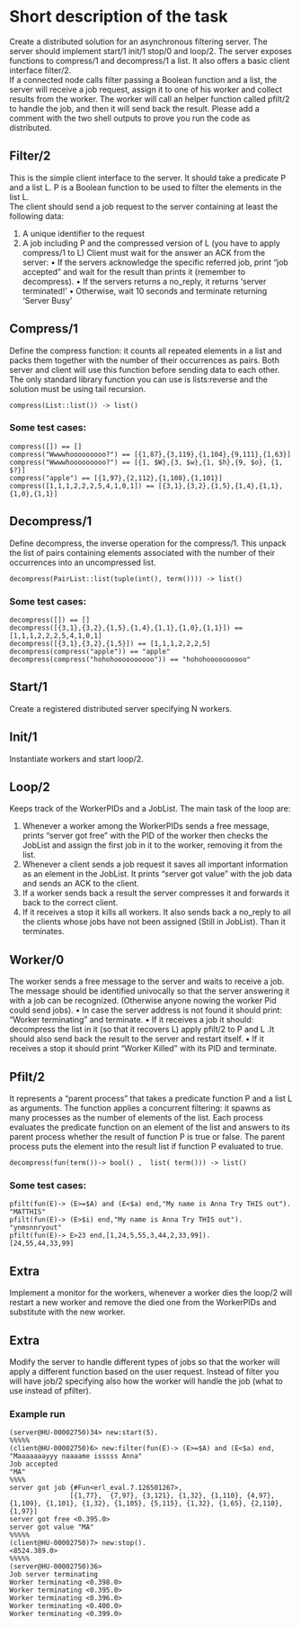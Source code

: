 # Short description of the task


Create a distributed solution for an asynchronous filtering server. The server should implement start/1 init/1 stop/0 and loop/2.
The server exposes functions to compress/1 and decompress/1 a list. It also offers a basic client interface filter/2.  
If a connected node calls filter passing a Boolean function and a list, the server will receive a job request, assign it to one of his worker and collect results from the worker.  The worker will call an helper function called pfilt/2  to handle the job, and then it will send back the result. 
Please add a comment with the two shell outputs to prove you run the code as distributed.


## Filter/2
This is the simple client interface to the server. It should take a predicate P and a list L. P is a Boolean function to be used to filter the elements in the list L.    
The client should send a job request to the server containing at least the following data:
1.    A unique identifier to the request
2.    A job including P and the compressed version of L (you have to apply compress/1 to L)
Client must wait for the answer an ACK from the server:
•    If the servers acknowledge the specific referred job, print “job accepted” and wait for the result than prints it (remember to decompress). 
•    If the servers returns a no_reply, it returns ‘server terminated!’ 
•    Otherwise, wait 10 seconds and terminate returning  ‘Server Busy’

## Compress/1
Define the compress function: it counts all repeated elements in a list and packs them together with the number of their occurrences as pairs.
Both server and client will use this function before sending data to each other.
The only standard library function you can use is lists:reverse  and the solution must be using tail recursion.

```
compress(List::list()) -> list()
```
### Some test cases:

```
compress([]) == []
compress("Wwwwhooooooooo?") == [{1,87},{3,119},{1,104},{9,111},{1,63}]
compress("Wwwwhooooooooo?") == [{1, $W},{3, $w},{1, $h},{9, $o}, {1, $?}]
compress("apple") == [{1,97},{2,112},{1,108},{1,101}]
compress([1,1,1,2,2,2,5,4,1,0,1]) == [{3,1},{3,2},{1,5},{1,4},{1,1},{1,0},{1,1}]
``` 
## Decompress/1
 
Define decompress, the inverse operation for the compress/1. This unpack the list of pairs containing elements associated with the number of their occurrences into an uncompressed list.

```
decompress(PairList::list(tuple(int(), term()))) -> list()
```
### Some test cases:

```
decompress([]) == []
decompress([{3,1},{3,2},{1,5},{1,4},{1,1},{1,0},{1,1}]) == [1,1,1,2,2,2,5,4,1,0,1]
decompress([{3,1},{3,2},{1,5}]) == [1,1,1,2,2,2,5]
decompress(compress("apple")) == "apple"
decompress(compress("hohohoooooooooo")) == "hohohoooooooooo"
 ```
 
 ## Start/1 
Create a registered distributed server specifying N workers.

## Init/1 
Instantiate workers and start loop/2.


## Loop/2 
Keeps track of the WorkerPIDs and a JobList. The main task of the loop are:
1.    Whenever a worker among the WorkerPIDs sends a free message, prints “server got free” with the PID of the worker then checks the JobList and assign the first job in it to the worker, removing it from the list. 
2.    Whenever a client sends a job request it saves all important information as an element in the JobList. It prints “server got value” with the job data and sends an ACK to the client. 
3.    If a worker sends back a result the server compresses it and forwards it back to the correct client.
4.    If it receives a stop it kills all workers. It also sends back a no_reply to all the clients whose jobs have not been assigned (Still in JobList). Than it terminates.
 
 
 ## Worker/0
The worker sends a free message to the server and waits to receive a job. The message should be identified univocally so that the server answering it with a job can be recognized. (Otherwise anyone nowing the worker Pid could send jobs).
•    In case the server address is not found it should print: “Worker terminating” and terminate.
•    If it receives a job it should: decompress the list in it (so that it recovers L) apply pfilt/2 to P and L .It should also send back the result to the server and restart itself.
•    If it receives a stop it should print “Worker Killed” with its PID and terminate.


## Pfilt/2
It represents a “parent process” that takes a predicate function P and a list L as arguments. The function applies a concurrent filtering: it spawns as many processes as the number of elements of the list. Each process evaluates the predicate function on an element of the list and answers to its parent process whether the result of function P is true or false. The parent process puts the element into the result list if function P evaluated to true.

```
decompress(fun(term())-> bool() ,  list( term())) -> list()
```


### Some test cases:
```
pfilt(fun(E)-> (E>=$A) and (E<$a) end,"My name is Anna Try THIS out"). 
"MATTHIS"
pfilt(fun(E)-> (E>$i) end,"My name is Anna Try THIS out"). 
"ynmsnnryout"
pfilt(fun(E)-> E>23 end,[1,24,5,55,3,44,2,33,99]).         
[24,55,44,33,99]
```

## Extra
Implement a monitor for the workers, whenever a worker dies the loop/2 will restart a new worker and remove the died one from the WorkerPIDs and substitute with the new worker. 

## Extra
Modify the server to handle different types of jobs so that the worker will apply a different function based on the user request. Instead of filter you will have job/2 specifying also how the worker will handle the job (what to use instead of pfilter).
 
 
 
 ### Example run
 ```
(server@HU-00002750)34> new:start(5).
%%%%%
(client@HU-00002750)6> new:filter(fun(E)-> (E>=$A) and (E<$a) end, "Maaaaaaayyy naaaame isssss Anna"
Job accepted
"MA"
%%%%
server got job {#Fun<erl_eval.7.126501267>,
                [{1,77},  {7,97}, {3,121}, {1,32}, {1,110}, {4,97}, {1,109}, {1,101}, {1,32}, {1,105}, {5,115}, {1,32}, {1,65}, {2,110}, {1,97}]
server got free <0.395.0> 
server got value "MA" 
%%%%%
(client@HU-00002750)7> new:stop().                                              
<8524.389.0>    
%%%%%
(server@HU-00002750)36>
Job server terminating  
Worker terminating <0.398.0> 
Worker terminating <0.395.0> 
Worker terminating <0.396.0> 
Worker terminating <0.400.0> 
Worker terminating <0.399.0>

```
